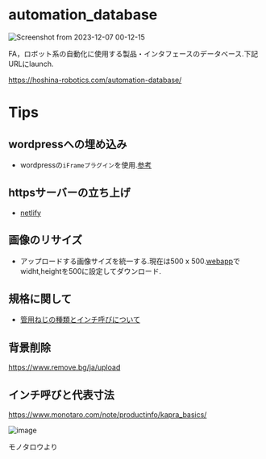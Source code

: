 # automation_database

![Screenshot from 2023-12-07 00-12-15](https://github.com/hoshianaaa/automation_database/assets/40942409/552eac81-0328-4e0b-889f-7ee9759475e2)

FA，ロボット系の自動化に使用する製品・インタフェースのデータベース.下記URLにlaunch.  

https://hoshina-robotics.com/automation-database/


# Tips 

## wordpressへの埋め込み

- wordpressの`iFrameプラグイン`を使用.[参考](https://kinsta.com/jp/blog/wordpress-iframe/)

## httpsサーバーの立ち上げ

- [netlify](https://www.netlify.com/)

## 画像のリサイズ

- アップロードする画像サイズを統一する.現在は500 x 500.[webapp](https://fengyuanchen.github.io/compressorjs/ )でwidht,heightを500に設定してダウンロード.
 

## 規格に関して

- [管用ねじの種類とインチ呼びについて](https://www.monotaro.com/note/productinfo/kanyoneji/)

## 背景削除

https://www.remove.bg/ja/upload

## インチ呼びと代表寸法

https://www.monotaro.com/note/productinfo/kapra_basics/

![image](https://github.com/hoshianaaa/automation_database/assets/40942409/0d54b2f0-3d83-4f69-8e11-4352aafe2669)

モノタロウより

